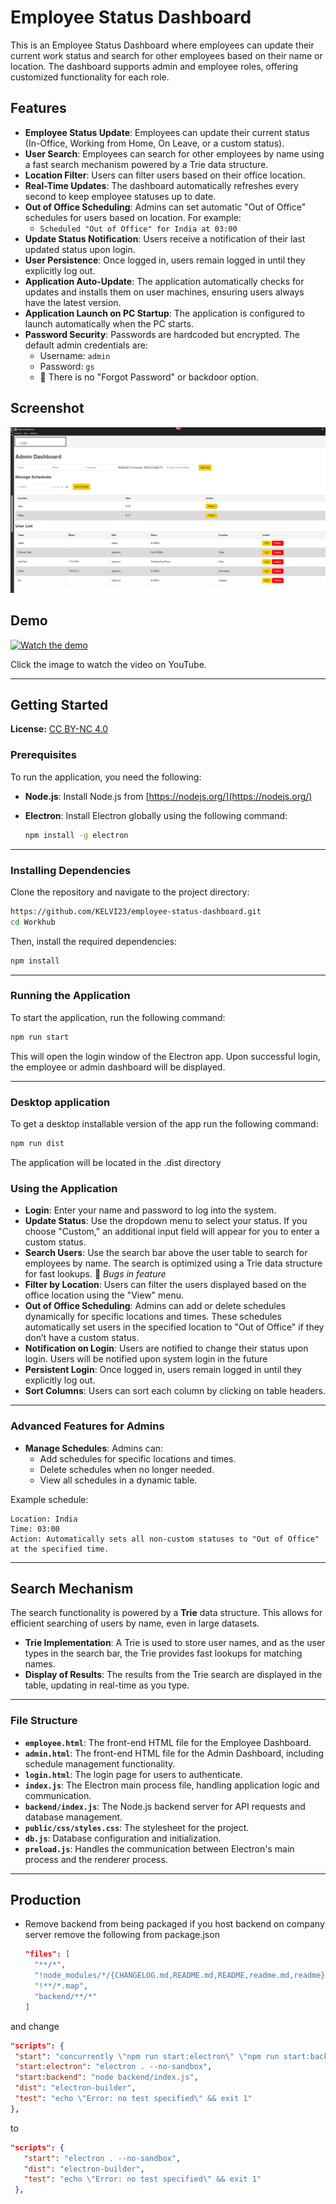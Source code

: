 # Employee Status Dashboard
This is an Employee Status Dashboard where employees can update their current work status and search for other employees based on their name or location. The dashboard supports admin and employee roles, offering customized functionality for each role.

## Features

- **Employee Status Update**: Employees can update their current status (In-Office, Working from Home, On Leave, or a custom status).
- **User Search**: Employees can search for other employees by name using a fast search mechanism powered by a Trie data structure.
- **Location Filter**: Users can filter users based on their office location.
- **Real-Time Updates**: The dashboard automatically refreshes every second to keep employee statuses up to date.
- **Out of Office Scheduling**: Admins can set automatic "Out of Office" schedules for users based on location. For example:
  - `Scheduled "Out of Office" for India at 03:00`
- **Update Status Notification**: Users receive a notification of their last updated status upon login.
- **User Persistence**: Once logged in, users remain logged in until they explicitly log out.
- **Application Auto-Update**: The application automatically checks for updates and installs them on user machines, ensuring users always have the latest version.
- **Application Launch on PC Startup**: The application is configured to launch automatically when the PC starts.
- **Password Security**: Passwords are hardcoded but encrypted. The default admin credentials are:
  - Username: `admin`
  - Password: `gs`
  - 🚫 There is no "Forgot Password" or backdoor option.

## Screenshot

![Screenshot of Employee Status Dashboard](Screenshot.png)

## Demo

[![Watch the demo](https://img.youtube.com/vi/qaVujcHjTYE/maxresdefault.jpg)](https://youtu.be/qaVujcHjTYE)

Click the image to watch the video on YouTube.

---

## Getting Started
**License:** [CC BY-NC 4.0](https://creativecommons.org/licenses/by-nc/4.0/)  
### Prerequisites

To run the application, you need the following:

- **Node.js**: Install Node.js from [https://nodejs.org/](https://nodejs.org/)
- **Electron**: Install Electron globally using the following command:
  
  ```bash
  npm install -g electron
  ```

---

### Installing Dependencies

Clone the repository and navigate to the project directory:

```bash
https://github.com/KELVI23/employee-status-dashboard.git
cd Workhub
```

Then, install the required dependencies:

```bash
npm install
```

---

### Running the Application

To start the application, run the following command:

```bash
npm run start
```

This will open the login window of the Electron app. Upon successful login, the employee or admin dashboard will be displayed.

---

### Desktop application

To get a desktop installable version of the app run the following command:
```bash
npm run dist
```
The application will be located in the .dist directory

### Using the Application

- **Login**: Enter your name and password to log into the system.
- **Update Status**: Use the dropdown menu to select your status. If you choose "Custom," an additional input field will appear for you to enter a custom status.
- **Search Users**: Use the search bar above the user table to search for employees by name. The search is optimized using a Trie data structure for fast lookups. 🚫 *Bugs in feature*
- **Filter by Location**: Users can filter the users displayed based on the office location using the "View" menu.
- **Out of Office Scheduling**: Admins can add or delete schedules dynamically for specific locations and times. These schedules automatically set users in the specified location to "Out of Office" if they don’t have a custom status.
- **Notification on Login**: Users are notified to change their status upon login. Users will be notified upon system login in the future
- **Persistent Login**: Once logged in, users remain logged in until they explicitly log out.
- **Sort Columns**: Users can sort each column by clicking on table headers.

---

### Advanced Features for Admins

- **Manage Schedules**: Admins can:
  - Add schedules for specific locations and times.
  - Delete schedules when no longer needed.
  - View all schedules in a dynamic table.

Example schedule:
```plaintext
Location: India
Time: 03:00
Action: Automatically sets all non-custom statuses to "Out of Office" at the specified time.
```
---

## Search Mechanism

The search functionality is powered by a **Trie** data structure. This allows for efficient searching of users by name, even in large datasets.

- **Trie Implementation**: A Trie is used to store user names, and as the user types in the search bar, the Trie provides fast lookups for matching names.
- **Display of Results**: The results from the Trie search are displayed in the table, updating in real-time as you type.

---

### File Structure

- **`employee.html`**: The front-end HTML file for the Employee Dashboard.
- **`admin.html`**: The front-end HTML file for the Admin Dashboard, including schedule management functionality.
- **`login.html`**: The login page for users to authenticate.
- **`index.js`**: The Electron main process file, handling application logic and communication.
- **`backend/index.js`**: The Node.js backend server for API requests and database management.
- **`public/css/styles.css`**: The stylesheet for the project.
- **`db.js`**: Database configuration and initialization.
- **`preload.js`**: Handles the communication between Electron's main process and the renderer process.

---
## Production
- Remove backend from being packaged if you host backend on company server
remove the following from package.json

   ```json
   "files": [
     "**/*",
     "!node_modules/*/{CHANGELOG.md,README.md,README,readme.md,readme}",
     "!**/*.map",
     "backend/**/*"
   ]
   ```

and change 

   ```json
  "scripts": {
    "start": "concurrently \"npm run start:electron\" \"npm run start:backend\"",
    "start:electron": "electron . --no-sandbox",
    "start:backend": "node backend/index.js",
    "dist": "electron-builder",
    "test": "echo \"Error: no test specified\" && exit 1"
  },
   ```

to 

 ```json
"scripts": {
    "start": "electron . --no-sandbox",
    "dist": "electron-builder",
    "test": "echo \"Error: no test specified\" && exit 1"
  },
  ```

